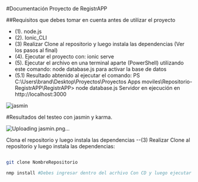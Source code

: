 #Documentación Proyecto de RegistrAPP

##Requisitos que debes tomar en cuenta antes de utilizar el proyecto

- (1). node.js 
- (2). Ionic_CLI
- (3)  Realizar Clone al repositorio y luego instala las dependencias (Ver los pasos al final)
- (4). Ejecutar el proyecto con: ionic serve
- (5). Ejecutar el archivo en una terminal aparte (PowerShell) utilizando este comando: node database.js para activar la base de datos
- (5.1) Resultado abtenido al ejecutar el comando: PS C:\Users\brand\Desktop\Proyectos\Proyectos Apps moviles\Repositorio-RegistrAPP\RegistrAPP> node database.js
                                          Servidor en ejecución en http://localhost:3000

![jasmin](https://github.com/user-attachments/assets/8e80f764-ec4b-4130-942f-2fa43101bc62)



#Resultados del testeo con jasmin y karma.

![Uploading jasmin.png…]()

Clona el repositorio y luego instala las dependencias
--(3) Realizar Clone al repositorio y luego instala las dependencias: 
```bash

git clone NombreRepositorio 

nmp install #Debes ingresar dentro del acrhivo Con CD y luego ejecutar el codigo```


